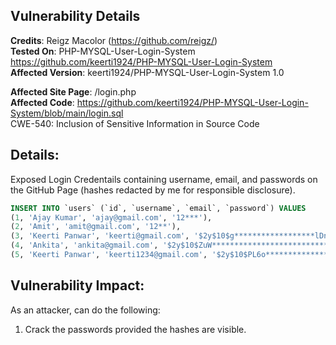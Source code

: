 ## Vulnerability Details

**Credits**: Reigz Macolor (https://github.com/reigz/)<br/>
**Tested On**: PHP-MYSQL-User-Login-System <https://github.com/keerti1924/PHP-MYSQL-User-Login-System><br/>
**Affected Version**: keerti1924/PHP-MYSQL-User-Login-System 1.0

**Affected Site Page**: /login.php<br/>
**Affected Code**: <https://github.com/keerti1924/PHP-MYSQL-User-Login-System/blob/main/login.sql> <br/>
CWE-540: Inclusion of Sensitive Information in Source Code

## **Details:**
Exposed Login Credentails containing username, email, and passwords on the GitHub Page (hashes redacted by me for responsible disclosure).

```SQL 
INSERT INTO `users` (`id`, `username`, `email`, `password`) VALUES
(1, 'Ajay Kumar', 'ajay@gmail.com', '12***'),
(2, 'Amit', 'amit@gmail.com', '12**'),
(3, 'Keerti Panwar', 'keerti@gmail.com', '$2y$10$g******************lDntZ7ZXDD*********'),
(4, 'Ankita', 'ankita@gmail.com', '$2y$10$ZuW****************************pyEyRhtK'),
(5, 'Keerti Panwar', 'keerti1234@gmail.com', '$2y$10$PL6o************************osRIWEh1H.0Zi');
```

## **Vulnerability Impact:**
As an attacker, can do the following:
1. Crack the passwords provided the hashes are visible.
